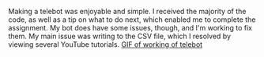 Making a telebot was enjoyable and simple. I received the majority of the code, as well as a tip on what to do next, which enabled me to complete the assignment. My bot does have some issues, though, and I'm working to fix them. My main issue was writing to the CSV file, which I resolved by viewing several YouTube tutorials.
[GIF of working of telebot](https://github.com/Shyamdevkrishnanj/amfoss-tasks/blob/main/task-04/test.gif)
